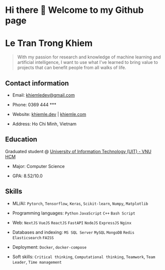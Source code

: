 # Hi there 👋 Welcome to my Github page

<!--
**khiemledev/khiemledev** is a ✨ _special_ ✨ repository because its `README.md` (this file) appears on your GitHub profile.

Here are some ideas to get you started:

- 🔭 I’m currently working on ...
- 🌱 I’m currently learning ...
- 👯 I’m looking to collaborate on ...
- 🤔 I’m looking for help with ...
- 💬 Ask me about ...
- 📫 How to reach me: ...
- 😄 Pronouns: ...
- ⚡ Fun fact: ...
-->

# Le Tran Trong Khiem

> With my passion for research and knowledge of machine learning and artificial intelligence, I want to use what I've learned to bring value to projects that can benefit people from all walks of life. 

## Contact information

- Email: [khiemledev@gmail.com](mailto:khiemledev@gmail.com)

- Phone: 0369 444 ***

- Website: [khiemle.dev](https://khiemle.dev) | [khiemle.com](https://khiemle.com)

- Address: Ho Chi Minh, Vietnam

## Education

Graduated student @ [University of Information Technology (UIT) - VNU HCM](https://en.uit.edu.vn/overview-vnuhcm-university-information-technology)

- Major: Computer Science

- GPA: 8.52/10.0

## Skills

- ML/AI: `Pytorch`, `Tensorflow`, `Keras`, `Scikit-learn`, `Numpy`, `Matplotlib`

- Programming languages: `Python` `JavaScript` `C++` `Bash Script`

- Web: `NextJS` `VueJS` `ReactJS` `FastAPI` `NodeJS` `ExpressJS` `Nginx`

- Databases and indexing: `MS SQL Server` `MySQL` `MongoDB` `Redis` `Elasticsearch` `FAISS`

- Deployment: `Docker`, `docker-compose`

- Soft skills: `Critical thinking`, `Computational thinking`, `Teamwork`, `Team Leader`, `Time management`
